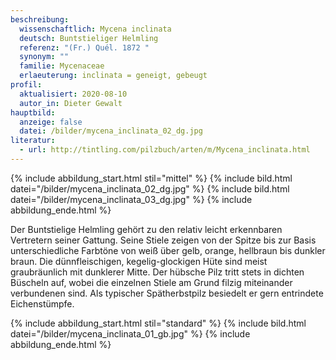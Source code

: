 ```yaml
---
beschreibung:
  wissenschaftlich: Mycena inclinata
  deutsch: Buntstieliger Helmling
  referenz: "(Fr.) Quél. 1872 "
  synonym: ""
  familie: Mycenaceae
  erlaeuterung: inclinata = geneigt, gebeugt
profil:
  aktualisiert: 2020-08-10
  autor_in: Dieter Gewalt
hauptbild:
  anzeige: false
  datei: /bilder/mycena_inclinata_02_dg.jpg
literatur:
  - url: http://tintling.com/pilzbuch/arten/m/Mycena_inclinata.html
---
```

{% include abbildung_start.html stil="mittel" %}
{% include bild.html datei="/bilder/mycena_inclinata_02_dg.jpg" %}
{% include bild.html datei="/bilder/mycena_inclinata_03_dg.jpg" %}
{% include abbildung_ende.html %}

Der Buntstielige Helmling gehört zu den relativ leicht erkennbaren Vertretern seiner Gattung. Seine Stiele zeigen von der Spitze bis zur Basis unterschiedliche Farbtöne von weiß über gelb, orange, hellbraun bis dunkler braun. Die dünnfleischigen, kegelig-glockigen Hüte sind meist graubräunlich mit dunklerer Mitte. Der hübsche Pilz tritt stets in dichten Büscheln auf, wobei die einzelnen Stiele am Grund filzig miteinander verbundenen sind. Als typischer Spätherbstpilz besiedelt er gern entrindete Eichenstümpfe.

{% include abbildung_start.html stil="standard" %}
{% include bild.html datei="/bilder/mycena_inclinata_01_gb.jpg" %}
{% include abbildung_ende.html %}